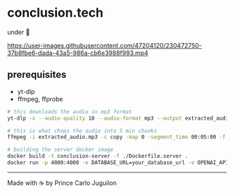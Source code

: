 # conclusion.tech

under 🚧

https://user-images.githubusercontent.com/47204120/230472750-37b8fbe6-dada-43a5-986a-cb6e3988f993.mp4

## prerequisites

- yt-dlp
- ffmpeg, ffprobe

```bash
# this downloads the audio in mp3 format
yt-dlp -x --audio-quality 10 --audio-format mp3 --output extracted_audio

# this is what chops the audio into 5 min chunks
ffmpeg -i extracted_audio.mp3 -c copy -map 0 -segment_time 00:05:00 -f segment -reset_timestamps 1 output%03d.mp3
```

```bash
# building the server docker image
docker build -t conclusion-server -f ./Dockerfile.server .
docker run -p 4000:4000 -e DATABASE_URL=your_database_url -e OPENAI_API_KEY=your_api_key conclusion-server
```

---

Made with ☕ by Prince Carlo Juguilon
